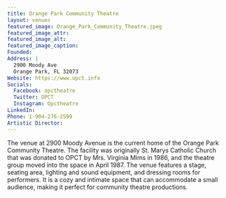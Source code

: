 ```yaml
---
title: Orange Park Community Theatre
layout: venues
featured_image: Orange_Park_Community_Theatre.jpeg
featured_image_attr:
featured_image_alt:
featured_image_caption:
Founded: 
Address: |
  2900 Moody Ave
  Orange Park, FL 32073
Website: https://www.opct.info
Socials:
  Facebook: opctheatre
  Twitter: OPCT
  Instagram: Opctheatre
LinkedIn: 
Phone: 1-904-276-2599
Artistic Director: 
---
```

The venue at 2900 Moody Avenue is the current home of the Orange Park Community Theatre. The facility was originally St. Marys Catholic Church that was donated to OPCT by Mrs. Virginia Mims in 1986, and the theatre group moved into the space in April 1987. The venue features a stage, seating area, lighting and sound equipment, and dressing rooms for performers. It is a cozy and intimate space that can accommodate a small audience, making it perfect for community theatre productions.